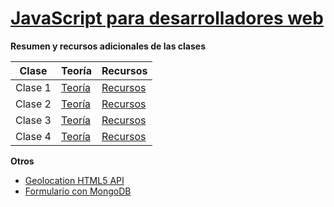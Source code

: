 [JavaScript para desarrolladores web](http://fictizia.com/formacion/curso_javascript)
=================

**Resumen y recursos adicionales de las clases**

Clase | Teoría | Recursos
------------ | ------------- | -------------
Clase 1 | [Teoría](https://github.com/UlisesGascon/curso-js-web-developers-092015/blob/master/Ulises/teoria/clase1.js) | [Recursos](https://github.com/UlisesGascon/curso-js-web-developers-092015/blob/master/Ulises/recursos/clase1.md)
Clase 2 | [Teoría](https://github.com/UlisesGascon/curso-js-web-developers-092015/blob/master/Ulises/teoria/clase2.js) | [Recursos](https://github.com/UlisesGascon/curso-js-web-developers-092015/blob/master/Ulises/recursos/clase2.md)
Clase 3 | [Teoría](https://github.com/UlisesGascon/curso-js-web-developers-092015/blob/master/Ulises/teoria/clase3.js) | [Recursos](https://github.com/UlisesGascon/curso-js-web-developers-092015/blob/master/Ulises/recursos/clase3.md)
Clase 4 | [Teoría](https://github.com/UlisesGascon/curso-js-web-developers-092015/blob/master/Ulises/teoria/clase4.js) | [Recursos](https://github.com/UlisesGascon/curso-js-web-developers-092015/blob/master/Ulises/recursos/clase4.md)

**Otros**

- [Geolocation HTML5 API](https://github.com/UlisesGascon/curso-js-web-developers-092015/blob/master/Ulises/otros/geolocation)
- [Formulario con MongoDB]()